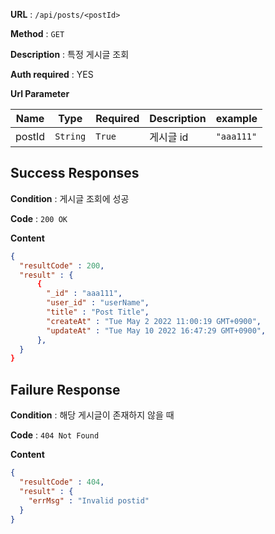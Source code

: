 **URL** : `/api/posts/<postId>`

**Method** : `GET`

**Description** : 특정 게시글 조회

**Auth required** : YES

**Url Parameter**

|Name|Type|Required|Description|example|
|----|----|--------|--------|-------|
|postId|`String`|`True`|게시글 id|`"aaa111"`|

## Success Responses

**Condition** : 게시글 조회에 성공

**Code** : `200 OK`

**Content**

```json
{
  "resultCode" : 200,
  "result" : {
      {
        "_id" : "aaa111",
        "user_id" : "userName",
        "title" : "Post Title",
        "createAt" : "Tue May 2 2022 11:00:19 GMT+0900",
        "updateAt" : "Tue May 10 2022 16:47:29 GMT+0900",
      },
  }
}
```

## Failure Response

**Condition** : 해당 게시글이 존재하지 않을 때

**Code** : `404 Not Found`

**Content**
```json
{
  "resultCode" : 404,
  "result" : { 
    "errMsg" : "Invalid postid"
  }
}
```

